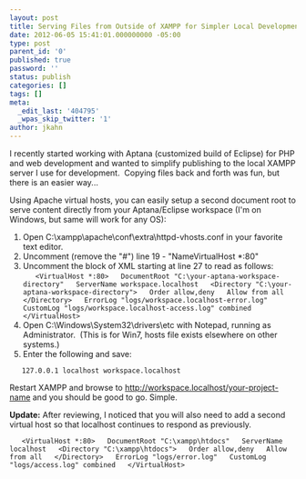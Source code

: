 ```yaml
---
layout: post
title: Serving Files from Outside of XAMPP for Simpler Local Development
date: 2012-06-05 15:41:01.000000000 -05:00
type: post
parent_id: '0'
published: true
password: ''
status: publish
categories: []
tags: []
meta:
  _edit_last: '404795'
  _wpas_skip_twitter: '1'
author: jkahn
---
```

I recently started working with Aptana (customized build of Eclipse) for PHP and web development and wanted to simplify publishing to the local XAMPP server I use for development.  Copying files back and forth was fun, but there is an easier way...

Using Apache virtual hosts, you can easily setup a second document root to serve content directly from your Aptana/Eclipse workspace (I'm on Windows, but same will work for any OS):

1.  Open C:\\xampp\\apache\\conf\\extra\\httpd-vhosts.conf in your favorite text editor.
2.  Uncomment (remove the "#") line 19 - "NameVirtualHost \*:80"
3.  Uncomment the block of XML starting at line 27 to read as follows:  
    `    <VirtualHost *:80>   DocumentRoot "C:\your-aptana-workspace-directory"   ServerName workspace.localhost   <Directory "C:\your-aptana-workspace-directory">   Order allow,deny   Allow from all   </Directory>   ErrorLog "logs/workspace.localhost-error.log"   CustomLog "logs/workspace.localhost-access.log" combined   </VirtualHost>    `
4.  Open C:\\Windows\\System32\\drivers\\etc with Notepad, running as Administrator.  (This is for Win7, hosts file exists elsewhere on other systems.)
5.  Enter the following and save:

`    127.0.0.1 localhost workspace.localhost    `

Restart XAMPP and browse to http://workspace.localhost/your-project-name and you should be good to go. Simple.

**Update:** After reviewing, I noticed that you will also need to add a second virtual host so that localhost continues to respond as previously.

`    <VirtualHost *:80>   DocumentRoot "C:\xampp\htdocs"   ServerName localhost   <Directory "C:\xampp\htdocs">   Order allow,deny   Allow from all   </Directory>   ErrorLog "logs/error.log"   CustomLog "logs/access.log" combined   </VirtualHost>    `